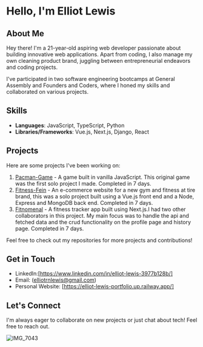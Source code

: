 # Hello, I'm Elliot Lewis

## About Me

Hey there! I'm a 21-year-old aspiring web developer passionate about building innovative web applications. Apart from coding, I also manage my own cleaning product brand, juggling between entrepreneurial endeavors and coding projects.

I've participated in two software engineering bootcamps at General Assembly and Founders and Coders, where I honed my skills and collaborated on various projects.

## Skills

- **Languages**: JavaScript, TypeScript, Python
- **Libraries/Frameworks**: Vue.js, Next.js, Django, React

## Projects

Here are some projects I've been working on:

1. [Pacman-Game](https://onlyonelz.github.io/Pacman-Game-Project/) - A game built in vanilla JavaScript. This original game was the first
solo project I made. Completed in 7 days.
2. [Fitness-Fein](https://unit2-project-frontend-production.up.railway.app/) - An e-commerce website for a new gym and fitness at tire brand, this was a solo project built using a Vue.js front end and a Node, Express and MongoDB back end. Completed in 7 days.
3. [Fitnomenal](https://fitnomenal-workouts.vercel.app/) - A fitness tracker app built using Next.js.I had two other collaborators in this project. My main focus was to handle the api and fetched data and the crud functionality on the profile page and history page. Completed in 7 days.

Feel free to check out my repositories for more projects and contributions!

## Get in Touch

- LinkedIn:[https://www.linkedin.com/in/elliot-lewis-3977b128b/]
- Email: (elliotrnlewis@gmail.com)
- Personal Website: [https://elliot-lewis-portfolio.up.railway.app/]

## Let's Connect

I'm always eager to collaborate on new projects or just chat about tech! Feel free to reach out.

![IMG_7043](https://github.com/OnlyOneLz/OnlyOneLz/assets/143958311/bce46e4f-b774-4b8c-99ea-84285f8edd0e)

